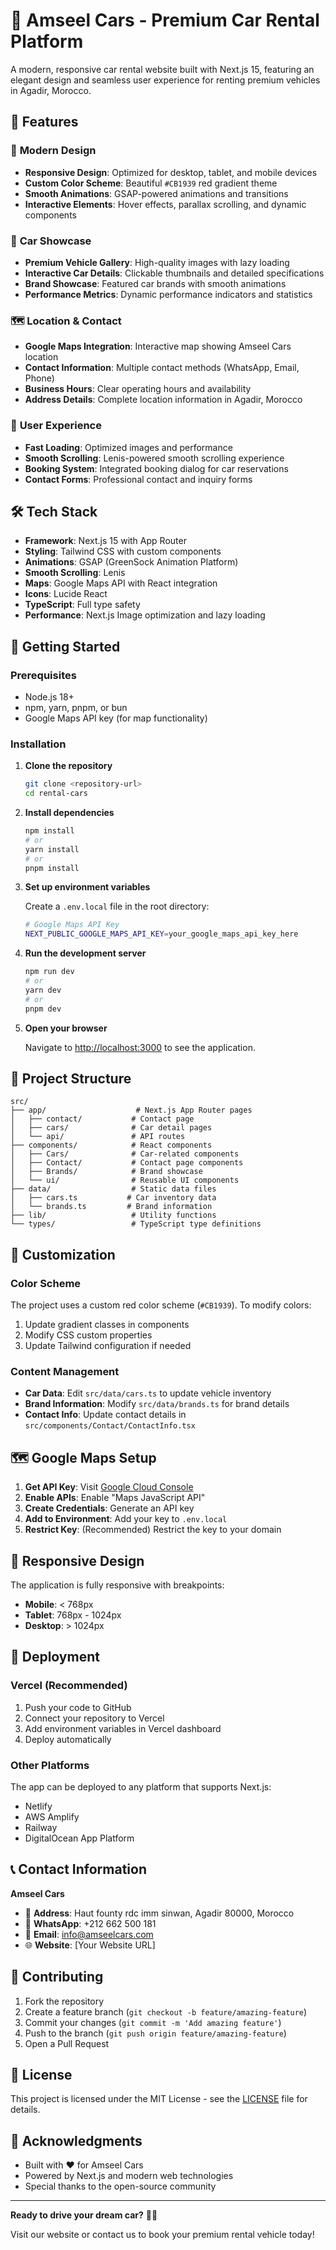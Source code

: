 # 🚗 Amseel Cars - Premium Car Rental Platform

A modern, responsive car rental website built with Next.js 15, featuring an elegant design and seamless user experience for renting premium vehicles in Agadir, Morocco.

## 🌟 Features

### 🎨 **Modern Design**
- **Responsive Design**: Optimized for desktop, tablet, and mobile devices
- **Custom Color Scheme**: Beautiful `#CB1939` red gradient theme
- **Smooth Animations**: GSAP-powered animations and transitions
- **Interactive Elements**: Hover effects, parallax scrolling, and dynamic components

### 🚙 **Car Showcase**
- **Premium Vehicle Gallery**: High-quality images with lazy loading
- **Interactive Car Details**: Clickable thumbnails and detailed specifications
- **Brand Showcase**: Featured car brands with smooth animations
- **Performance Metrics**: Dynamic performance indicators and statistics

### 🗺️ **Location & Contact**
- **Google Maps Integration**: Interactive map showing Amseel Cars location
- **Contact Information**: Multiple contact methods (WhatsApp, Email, Phone)
- **Business Hours**: Clear operating hours and availability
- **Address Details**: Complete location information in Agadir, Morocco

### 📱 **User Experience**
- **Fast Loading**: Optimized images and performance
- **Smooth Scrolling**: Lenis-powered smooth scrolling experience
- **Booking System**: Integrated booking dialog for car reservations
- **Contact Forms**: Professional contact and inquiry forms

## 🛠️ **Tech Stack**

- **Framework**: Next.js 15 with App Router
- **Styling**: Tailwind CSS with custom components
- **Animations**: GSAP (GreenSock Animation Platform)
- **Smooth Scrolling**: Lenis
- **Maps**: Google Maps API with React integration
- **Icons**: Lucide React
- **TypeScript**: Full type safety
- **Performance**: Next.js Image optimization and lazy loading

## 🚀 **Getting Started**

### Prerequisites
- Node.js 18+ 
- npm, yarn, pnpm, or bun
- Google Maps API key (for map functionality)

### Installation

1. **Clone the repository**
   ```bash
   git clone <repository-url>
   cd rental-cars
   ```

2. **Install dependencies**
   ```bash
   npm install
   # or
   yarn install
   # or
   pnpm install
   ```

3. **Set up environment variables**
   
   Create a `.env.local` file in the root directory:
   ```bash
   # Google Maps API Key
   NEXT_PUBLIC_GOOGLE_MAPS_API_KEY=your_google_maps_api_key_here
   ```

4. **Run the development server**
   ```bash
   npm run dev
   # or
   yarn dev
   # or
   pnpm dev
   ```

5. **Open your browser**
   
   Navigate to [http://localhost:3000](http://localhost:3000) to see the application.

## 📁 **Project Structure**

```
src/
├── app/                    # Next.js App Router pages
│   ├── contact/           # Contact page
│   ├── cars/              # Car detail pages
│   └── api/               # API routes
├── components/            # React components
│   ├── Cars/              # Car-related components
│   ├── Contact/           # Contact page components
│   ├── Brands/            # Brand showcase
│   └── ui/                # Reusable UI components
├── data/                  # Static data files
│   ├── cars.ts           # Car inventory data
│   └── brands.ts         # Brand information
├── lib/                   # Utility functions
└── types/                 # TypeScript type definitions
```

## 🎨 **Customization**

### Color Scheme
The project uses a custom red color scheme (`#CB1939`). To modify colors:

1. Update gradient classes in components
2. Modify CSS custom properties
3. Update Tailwind configuration if needed

### Content Management
- **Car Data**: Edit `src/data/cars.ts` to update vehicle inventory
- **Brand Information**: Modify `src/data/brands.ts` for brand details
- **Contact Info**: Update contact details in `src/components/Contact/ContactInfo.tsx`

## 🗺️ **Google Maps Setup**

1. **Get API Key**: Visit [Google Cloud Console](https://console.cloud.google.com/)
2. **Enable APIs**: Enable "Maps JavaScript API"
3. **Create Credentials**: Generate an API key
4. **Add to Environment**: Add your key to `.env.local`
5. **Restrict Key**: (Recommended) Restrict the key to your domain

## 📱 **Responsive Design**

The application is fully responsive with breakpoints:
- **Mobile**: < 768px
- **Tablet**: 768px - 1024px  
- **Desktop**: > 1024px

## 🚀 **Deployment**

### Vercel (Recommended)
1. Push your code to GitHub
2. Connect your repository to Vercel
3. Add environment variables in Vercel dashboard
4. Deploy automatically

### Other Platforms
The app can be deployed to any platform that supports Next.js:
- Netlify
- AWS Amplify
- Railway
- DigitalOcean App Platform

## 📞 **Contact Information**

**Amseel Cars**
- 📍 **Address**: Haut founty rdc imm sinwan, Agadir 80000, Morocco
- 📱 **WhatsApp**: +212 662 500 181
- 📧 **Email**: info@amseelcars.com
- 🌐 **Website**: [Your Website URL]

## 🤝 **Contributing**

1. Fork the repository
2. Create a feature branch (`git checkout -b feature/amazing-feature`)
3. Commit your changes (`git commit -m 'Add amazing feature'`)
4. Push to the branch (`git push origin feature/amazing-feature`)
5. Open a Pull Request

## 📄 **License**

This project is licensed under the MIT License - see the [LICENSE](LICENSE) file for details.

## 🙏 **Acknowledgments**

- Built with ❤️ for Amseel Cars
- Powered by Next.js and modern web technologies
- Special thanks to the open-source community

---

**Ready to drive your dream car?** 🚗✨

Visit our website or contact us to book your premium rental vehicle today!